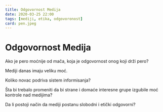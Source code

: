 ```yaml
---
title: Odgovornost Medija
date: 2020-03-25 22:00
tags: [mediji, etika, odgovoronost]
card: pen.jpeg
---
```


# Odgovornost Medija

Ako je pero moćnije od mača, koja je odgovornost onog koji drži pero?

Mediji danas imaju veliku moć.

Koliko novac podriva sistem informisanja?

Šta bi trebalo promeniti da bi strane i domaće interesne grupe izgubile moć kontrole nad medijima?

Da li postoji način da mediji postanu slobodni i etički odgovorni?
